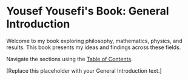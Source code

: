 # Yousef Yousefi's Book: General Introduction

Welcome to my book exploring philosophy, mathematics, physics, and results. This book presents my ideas and findings across these fields.

Navigate the sections using the [Table of Contents](SUMMARY.md).

[Replace this placeholder with your General Introduction text.]
